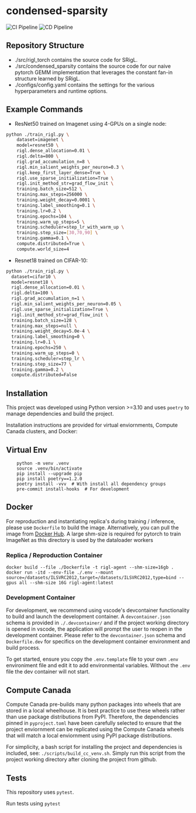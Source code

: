 # condensed-sparsity
![CI Pipeline](https://github.com/calgaryml/condensed-sparsity/actions/workflows/ci.yaml/badge.svg)
![CD Pipeline](https://github.com/calgaryml/condensed-sparsity/actions/workflows/cd.yaml/badge.svg)


## Repository Structure
* ./src/rigl_torch contains the source code for SRigL. 
* ./src/condensed_sparsity contains the source code for our naive pytorch GEMM implementation that leverages the constant fan-in structure learned by SRigL. 
* ./configs/config.yaml contains the settings for the various hyperparameters and runtime options. 

## Example Commands
* ResNet50 trained on Imagenet using 4-GPUs on a single node:

```bash
python ./train_rigl.py \
    dataset=imagenet \
    model=resnet50 \
    rigl.dense_allocation=0.01 \
    rigl.delta=800 \
    rigl.grad_accumulation_n=8 \
    rigl.min_salient_weights_per_neuron=0.3 \
    rigl.keep_first_layer_dense=True \
    rigl.use_sparse_initialization=True \
    rigl.init_method_str=grad_flow_init \
    training.batch_size=512 \
    training.max_steps=256000 \
    training.weight_decay=0.0001 \
    training.label_smoothing=0.1 \
    training.lr=0.2 \
    training.epochs=104 \
    training.warm_up_steps=5 \
    training.scheduler=step_lr_with_warm_up \
    training.step_size=[30,70,90] \
    training.gamma=0.1 \
    compute.distributed=True \
    compute.world_size=4
```

* Resnet18 trained on CIFAR-10:
```bash
python ./train_rigl.py \
  dataset=cifar10 \
  model=resnet18 \
  rigl.dense_allocation=0.01 \
  rigl.delta=100 \
  rigl.grad_accumulation_n=1 \
  rigl.min_salient_weights_per_neuron=0.05 \
  rigl.use_sparse_initialization=True \
  rigl.init_method_str=grad_flow_init \
  training.batch_size=128 \
  training.max_steps=null \
  training.weight_decay=5.0e-4 \
  training.label_smoothing=0 \
  training.lr=0.1 \
  training.epochs=250 \
  training.warm_up_steps=0 \
  training.scheduler=step_lr \
  training.step_size=77 \
  training.gamma=0.2 \
  compute.distributed=False
```

## Installation
This project was developed using Python version >=3.10 and uses `poetry` to manage dependencies and build the project. 

Installation instructions are provided for virtual enviornments, Compute Canada clusters, and Docker: 

## Virtual Env
        python -m venv .venv
        source .venv/bin/activate
        pip install --upgrade pip
        pip install poetry==1.2.0
        poetry install -vvv  # With install all dependency groups
        pre-commit install-hooks  # For development

## Docker
For reproduction and instantiating replica's during training / inference, please use `Dockerfile` to build the image. Alternatively, you can pull the image from [Docker Hub](https://hub.docker.com/repository/docker/mklasby/condensed-sparsity). A large shm-size is required for pytorch to train ImageNet as this directory is used by the dataloader workers

### Replica / Reproduction Container

    docker build --file ./Dockerfile -t rigl-agent --shm-size=16gb .
    docker run -itd --env-file ./.env --mount source=/datasets/ILSVRC2012,target=/datasets/ILSVRC2012,type=bind --gpus all --shm-size 16G rigl-agent:latest


### Development Container
For development, we recommend using vscode's devcontainer functionality to build and launch the development container. A `devcontainer.json` schema is provided in `./.devcontainer/` and if the project working directory is opened in vscode, the application will prompt the user to reopen in the development container. Please refer to the `devcontainer.json` schema and `Dockerfile.dev` for specifics on the development container environment and build process. 

To get started, ensure you copy the `.env.template` file to your own `.env` environiment file and edit it to add environmental variables. Without the `.env` file the dev container will not start.

## Compute Canada
Compute Canada pre-builds many python packages into wheels that are stored in a local wheelhouse. It is best practice to use these wheels rather than use package distributions from PyPI. Therefore, the dependencies pinned in `pyproject.toml` have been carefully selected to ensure that the project enviornment can be replicated using the Compute Canada wheels that will match a local enviornment using PyPI package distributions. 

For simplicity, a bash script for installing the project and dependencies is included, see: `./scripts/build_cc_venv.sh`. Simply run this script from the project working directory after cloning the project from github. 

## Tests
This repository uses `pytest`.

Run tests using `pytest`
